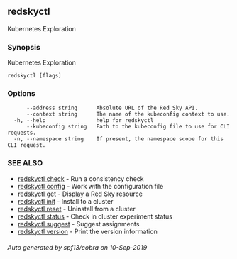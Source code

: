 ## redskyctl

Kubernetes Exploration

### Synopsis

Kubernetes Exploration

```
redskyctl [flags]
```

### Options

```
      --address string      Absolute URL of the Red Sky API.
      --context string      The name of the kubeconfig context to use.
  -h, --help                help for redskyctl
      --kubeconfig string   Path to the kubeconfig file to use for CLI requests.
  -n, --namespace string    If present, the namespace scope for this CLI request.
```

### SEE ALSO

* [redskyctl check](redskyctl_check.md)	 - Run a consistency check
* [redskyctl config](redskyctl_config.md)	 - Work with the configuration file
* [redskyctl get](redskyctl_get.md)	 - Display a Red Sky resource
* [redskyctl init](redskyctl_init.md)	 - Install to a cluster
* [redskyctl reset](redskyctl_reset.md)	 - Uninstall from a cluster
* [redskyctl status](redskyctl_status.md)	 - Check in cluster experiment status
* [redskyctl suggest](redskyctl_suggest.md)	 - Suggest assignments
* [redskyctl version](redskyctl_version.md)	 - Print the version information

###### Auto generated by spf13/cobra on 10-Sep-2019

